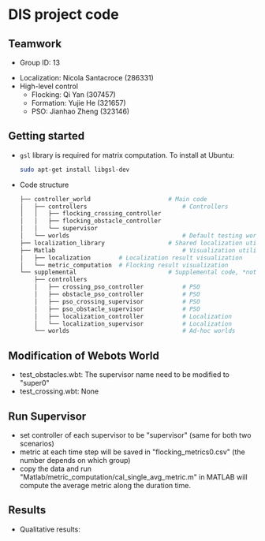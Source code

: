 # DIS project code

## Teamwork

* Group ID: 13

- Localization: Nicola Santacroce (286331)
- High-level control
  - Flocking: Qi Yan (307457)
  - Formation: Yujie He (321657)
  - PSO: Jianhao Zheng (323146)

## Getting started

* `gsl` library is required for matrix computation. To install at Ubuntu:

  ```bash
  sudo apt-get install libgsl-dev
  ```

* Code structure

  ```bash
  ├── controller_world						# Main code
  │   ├── controllers							# Controllers
  │   │   ├── flocking_crossing_controller	
  │   │   ├── flocking_obstacle_controller
  │   │   └── supervisor						
  │   └── worlds								# Default testing world
  ├── localization_library					# Shared localization utilities
  ├── Matlab									# Visualization utilities
  │   ├── localization        # Localization result visualization
  │   └── metric_computation  # Flocking result visualization
  └── supplemental							# Supplemental code, *not* necessary for metrics evaluation
      ├── controllers
      │   ├── crossing_pso_controller			# PSO
      │   ├── obstacle_pso_controller			# PSO
      │   ├── pso_crossing_supervisor			# PSO
      │   ├── pso_obstacle_supervisor			# PSO
      │   ├── localization_controller			# Localization
      │   └── localization_supervisor			# Localization
      └── worlds								# Ad-hoc worlds
  ```

## Modification of Webots World
* test_obstacles.wbt: The supervisor name need to be modified to "super0"
* test_crossing.wbt: None

## Run Supervisor
* set controller of each supervisor to be "supervisor" (same for both two scenarios)
* metric at each time step will be saved in "flocking_metrics0.csv" (the number depends on which group)
* copy the data and run "Matlab/metric_computation/cal_single_avg_metric.m" in MATLAB will compute the average metric along the duration time.


## Results

* Qualitative results:
